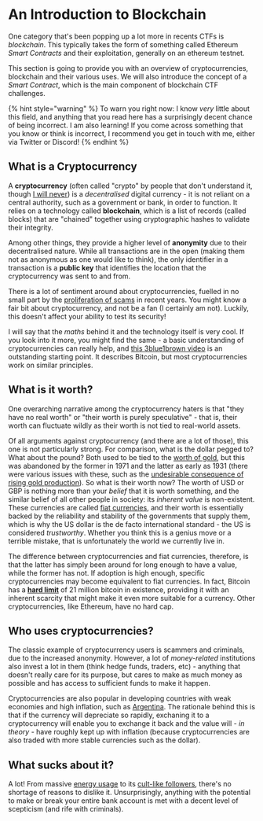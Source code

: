 # An Introduction to Blockchain

One category that's been popping up a lot more in recents CTFs is _blockchain_. This typically takes the form of something called Ethereum _Smart Contracts_ and their exploitation, generally on an ethereum testnet.

This section is going to provide you with an overview of cryptocurrencies, blockchain and their various uses. We will also introduce the concept of a _Smart Contract_, which is the main component of blockchain CTF challenges.

{% hint style="warning" %}
To warn you right now: I know _very_ little about this field, and anything that you read here has a surprisingly decent chance of being incorrect. I am also learning! If you come across something that you know or think is incorrect, I recommend you get in touch with me, either via Twitter or Discord!
{% endhint %}

## What is a Cryptocurrency

A **cryptocurrency** (often called "crypto" by people that don't understand it, though [I will never](https://www.cryptoisnotcryptocurrency.com)) is a _decentralised_ digital currency - it is not reliant on a central authority, such as a government or bank, in order to function. It relies on a technology called **blockchain**, which is a list of records (called blocks) that are "chained" together using cryptographic hashes to validate their integrity.

Among other things, they provide a higher level of **anonymity** due to their decentralised nature. While all transactions are in the open (making them not as anonymous as one would like to think), the only identifier in a transaction is a **public key** that identifies the location that the cryptocurrency was sent to and from.

There is a lot of sentiment around about cryptocurrencies, fuelled in no small part by the [proliferation of scams](https://www.nbcnews.com/tech/security/crypto-scams-stole-56-billion-americans-last-year-mostly-older-people-rcna170410) in recent years. You might know a fair bit about cryptocurrency, and not be a fan (I certainly am not). Luckily, this doesn't affect your ability to test its security!

I will say that the _maths_ behind it and the technology itself is very cool. If you look into it more, you might find the same - a basic understanding of cryptocurrencies can really help, and [this 3blue1brown video](https://www.youtube.com/watch?v=bBC-nXj3Ng4) is an outstanding starting point. It describes Bitcoin, but most cryptocurrencies work on similar principles.

## What is it worth?

One overarching narrative among the cryptocurrency haters is that "they have no real worth" or "their worth is purely speculative" - that is, their worth can fluctuate wildly as their worth is not tied to real-world assets.

Of all arguments against cryptocurrency (and there are a lot of those), this one is not particularly strong. For comparison, what is the dollar pegged to? What about the pound? Both used to be tied to the [worth of gold](https://en.wikipedia.org/wiki/Gold_standard), but this was abandoned by the former in 1971 and the latter as early as 1931 (there were various issues with these, such as the [undesirable consequence of rising gold production](https://www.parliament.uk/business/publications/research/olympic-britain/the-economy/small-change/)). So what is their worth now? The worth of USD or GBP is nothing more than your _belief_ that it is worth something, and the similar belief of all other people in society: its _inherent value_ is non-existent. These currencies are called [fiat currencies](https://www.britannica.com/money/fiat-money), and their worth is essentially backed by the reliability and stability of the governments that supply them, which is why the US dollar is the de facto international standard - the US is considered _trustworthy_. Whether you think this is a genius move or a terrible mistake, that is unfortunately the world we currently live in.

The difference between cryptocurrencies and fiat currencies, therefore, is that the latter has simply been around for long enough to have a value, while the former has not. If adoption is high enough, specific cryptocurrencies may become equivalent to fiat currencies. In fact, Bitcoin has a [**hard limit**](https://www.kraken.com/en-gb/learn/how-many-bitcoin-are-there-bitcoin-supply-explained) of 21 million bitcoin in existence, providing it with an inherent scarcity that might make it even more suitable for a currency. Other cryptocurrencies, like Ethereum, have no hard cap.

## Who uses cryptocurrencies?

The classic example of cryptocurrency users is scammers and criminals, due to the increased anonymity. However, a lot of _money-related_ institutions also invest a lot in them (think hedge funds, traders, etc) - anything that doesn't really care for its purpose, but cares to make as much money as possible and has access to sufficient funds to make it happen.

Cryptocurrencies are also popular in developing countries with weak economies and high inflation, such as [Argentina](https://vitalik.eth.limo/general/2024/01/31/end.html). The rationale behind this is that if the currency will depreciate so rapidly, exchaning it to a cryptocurrency will enable you to exchange it back and the value will - _in theory_ - have roughly kept up with inflation (because cryptocurrencies are also traded with more stable currencies such as the dollar).

## What sucks about it?

&#x20;A lot! From massive [energy usage](https://www.nytimes.com/interactive/2021/09/03/climate/bitcoin-carbon-footprint-electricity.html) to its [cult-like followers](https://www.ft.com/content/9e787670-6aa7-4479-934f-f4a9fedf4829), there's no shortage of reasons to dislike it. Unsurprisingly, anything with the potential to make or break your entire bank account is met with a decent level of scepticism (and rife with criminals).



